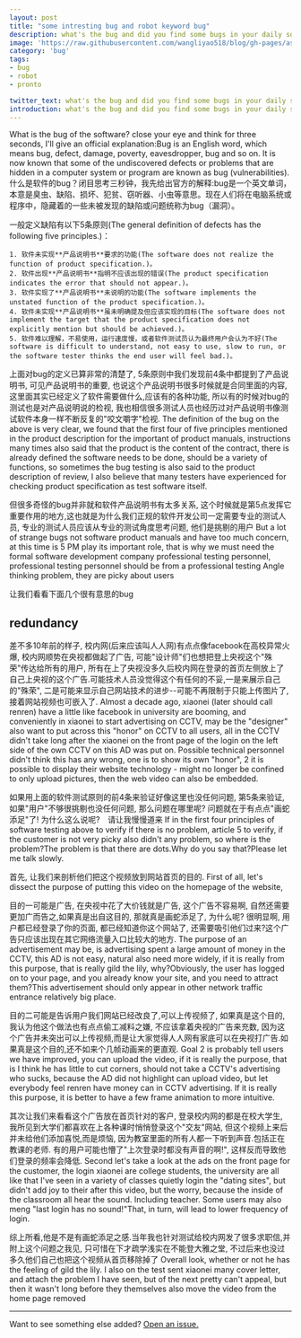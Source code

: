 ```yaml
---
layout: post
title: "some intresting bug and robot keyword bug"
description: what's the bug and did you find some bugs in your daily software? what's the robot keyword bug? is't the same thing with software bug? in this article I'll show you.
image: 'https://raw.githubusercontent.com/wangliyao518/blog/gh-pages/assets/img/bug.jpg'
category: 'bug'
tags:
- bug
- robot
- pronto

twitter_text: what's the bug and did you find some bugs in your daily software?
introduction: what's the bug and did you find some bugs in your daily software? what's the robot keyword bug?
---
```


What is the bug of the software? close your eye and think for three seconds, I'll give an official explanation:Bug is an English word, which means bug, defect, damage, poverty, eavesdropper, bug and so on. It is now known that some of the undiscovered defects or problems that are hidden in a computer system or program are known as bug (vulnerabilities).
什么是软件的bug？闭目思考三秒钟，我先给出官方的解释:bug是一个英文单词，本意是臭虫、缺陷、损坏、犯贫、窃听器、小虫等意思。现在人们将在电脑系统或程序中，隐藏着的一些未被发现的缺陷或问题统称为bug（漏洞）。

一般定义缺陷有以下5条原则(The general definition of defects has the following five principles.)：

    1. 软件未实现**产品说明书**要求的功能(The software does not realize the function of product specification.)。
    2. 软件出现**产品说明书**指明不应该出现的错误(The product specification indicates the error that should not appear.)。
    3. 软件实现了**产品说明书**未说明的功能(The software implements the unstated function of the product specification.)。
    4. 软件未实现**产品说明书**虽未明确提及但应该实现的目标(The software does not implement the target that the product specification does not explicitly mention but should be achieved.)。
    5. 软件难以理解，不易使用，运行速度慢，或者软件测试员认为最终用户会认为不好(The software is difficult to understand, not easy to use, slow to run, or the software tester thinks the end user will feel bad.)。



上面对bug的定义已算非常的清楚了, 5条原则中我们发现前4条中都提到了产品说明书, 可见产品说明书的重要, 也说这个产品说明书很多时候就是合同里面的内容, 这里面其实已经定义了软件需要做什么,应该有的各种功能, 所以有的时候对bug的测试也是对产品说明说的检视, 我也相信很多测试人员也经历过对产品说明书像测试软件本身一样不断反复的"咬文嚼字"检视.
The definition of the bug on the above is very clear, we found that the first four of five principles mentioned in the product description for the important of product manuals, instructions many times also said that the product is the content of the contract, there is already defined the software needs to be done, should be a variety of functions, so sometimes the bug testing is also said to the product description of review, I also believe that many testers have experienced for checking product specification as test software itself.

但很多奇怪的bug并非就和软件产品说明书有太多关系, 这个时候就是第5点发挥它重要作用的地方,这也就是为什么我们正规的软件开发公司一定需要专业的测试人员, 专业的测试人员应该从专业的测试角度思考问题, 他们是挑剔的用户
But a lot of strange bugs not software product manuals and have too much concern, at this time is 5 PM play its important role, that is why we must need the formal software development company professional testing personnel, professional testing personnel should be from a professional testing Angle thinking problem, they are picky about users


让我们看看下面几个很有意思的bug


## redundancy
差不多10年前的样子, 校内网(后来应该叫人人网)有点点像facebook在高校异常火爆, 校内网顺势在央视都做起了广告, 可能"设计师"们也想把登上央视这个"殊荣"传达给所有的用户, 所有在上了央视没多久后校内网在登录的首页左侧放上了自己上央视的这个广告.可能技术人员没觉得这个有任何的不妥,一是来展示自己的"殊荣", 二是可能来显示自己网站技术的进步--可能不再限制于只能上传图片了,接着网站视频也可嵌入了.
Almost a decade ago, xiaonei (later should call renren) have a little like facebook in university are booming, and conveniently in xiaonei to start advertising on CCTV, may be the "designer" also want to put across this "honor" on CCTV to all users, all in the CCTV didn't take long after the xiaonei on the front page of the login on the left side of the own CCTV on this AD was put on. Possible technical personnel didn't think this has any wrong, one is to show its own "honor", 2 it is possible to display their website technology - might no longer be confined to only upload pictures, then the web video can also be embedded.

如果用上面的软件测试原则的前4条来验证好像这里也没任何问题, 第5条来验证,如果"用户"不够很挑剔也没任何问题, 那么问题在哪里呢? 问题就在于有点点"画蛇添足"了! 为什么这么说呢?　请让我慢慢道来
If in the first four principles of software testing above to verify if there is no problem, article 5 to verify, if the customer is not very picky also didn't any problem, so where is the problem?The problem is that there are dots.Why do you say that?Please let me talk slowly.

首先, 让我们来剖析他们把这个视频放到网站首页的目的.
First of all, let's dissect the purpose of putting this video on the homepage of the website,


目的一可能是广告, 在央视中花了大价钱就是广告, 这个广告不容易啊, 自然还需要更加广而告之,如果真是出自这目的, 那就真是画蛇添足了, 为什么呢? 很明显啊, 用户都已经登录了你的页面, 都已经知道你这个网站了, 还需要吸引他们过来?这个广告只应该出现在其它网络流量入口比较大的地方.
The purpose of an advertisement may be, is advertising spent a large amount of money in the CCTV, this AD is not easy, natural also need more widely, if it is really from this purpose, that is really gild the lily, why?Obviously, the user has logged on to your page, and you already know your site, and you need to attract them?This advertisement should only appear in other network traffic entrance relatively big place.


目的二可能是告诉用户我们网站已经改良了,可以上传视频了, 如果真是这个目的, 我认为他这个做法也有点点偷工减料之嫌, 不应该拿着央视的广告来充数, 因为这个广告并未突出可以上传视频,而是让大家觉得人人网有家底可以在央视打广告.如果真是这个目的,还不如来个几帧动画来的更直观.
Goal 2 is probably tell users we have improved, you can upload the video, if it is really the purpose, that is I think he has little to cut corners, should not take a CCTV's advertising who sucks, because the AD did not highlight can upload video, but let everybody feel renren have money can in CCTV advertising. If it is really this purpose, it is better to have a few frame animation to more intuitive.


其次让我们来看看这个广告放在首页针对的客户, 登录校内网的都是在校大学生, 我所见到大学们都喜欢在上各种课时悄悄登录这个"交友"网站, 但这个视频上来后并未给他们添加喜悦,而是烦恼, 因为教室里面的所有人都一下听到声音.包括正在教课的老师. 有的用户可能也懵了"上次登录时都没有声音的啊!", 这样反而导致他们登录的频率会降低.
Second let's take a look at the ads on the front page for the customer, the login xiaonei are college students, the university are all like that I've seen in a variety of classes quietly login the "dating sites", but didn't add joy to their after this video, but the worry, because the inside of the classroom all hear the sound. Including teacher. Some users may also meng "last login has no sound!"That, in turn, will lead to lower frequency of login.

综上所看,他是不是有画蛇添足之感.当年我也针对测试给校内网发了很多求职信,并附上这个问题之我见, 只可惜在下才疏学浅实在不能登大雅之堂, 不过后来也没过多久他们自己也把这个视频从首页移除掉了
Overall look, whether or not he has the feeling of gild the lily. I also on the test sent xiaonei many cover letter, and attach the problem I have seen, but of the next pretty can't appeal, but then it wasn't long before they themselves also move the video from the home page removed





-----

Want to see something else added? <a href="https://github.com/wangliyao518/blog/issues/new">Open an issue.</a>
